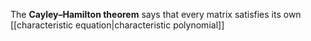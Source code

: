The **Cayley–Hamilton theorem** says that every matrix satisfies its own [[characteristic equation|characteristic polynomial]]